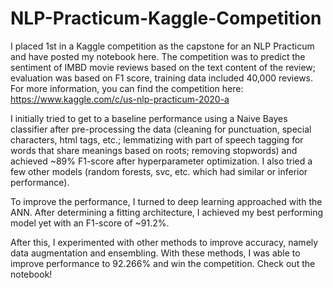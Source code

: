 # NLP-Practicum-Kaggle-Competition
I placed 1st in a Kaggle competition as the capstone for an NLP Practicum and have posted my notebook here. 
The competition was to predict the sentiment of IMBD movie reviews based on the text content of the review;
evaluation was based on F1 score, training data included 40,000 reviews.
For more information, you can find the competition here: https://www.kaggle.com/c/us-nlp-practicum-2020-a

I initially tried to get to a baseline performance using a Naive Bayes classifier after pre-processing the data
(cleaning for punctuation, special characters, html tags, etc.; lemmatizing with part of speech tagging for 
words that share meanings based on roots; removing stopwords) and achieved ~89% F1-score after hyperparameter 
optimization. I also tried a few other models (random forests, svc, etc. which had similar or inferior performance).

To improve the performance, I turned to deep learning approached with the ANN. After determining a fitting 
architecture, I achieved my best performing model yet with an F1-score of ~91.2%. 

After this, I experimented with other methods to improve accuracy, namely data augmentation and ensembling. 
With these methods, I was able to improve performance to 92.266% and win the competition. Check out the 
notebook!
